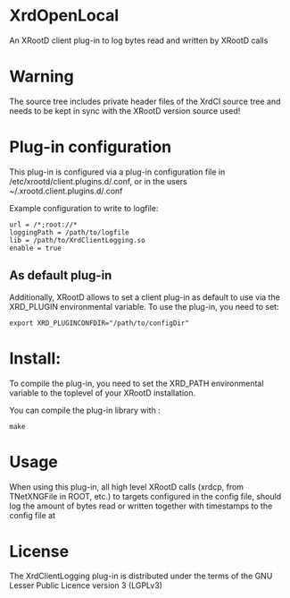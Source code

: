 # XrdOpenLocal 
An XRootD client plug-in to log bytes read and written by XRootD calls


# Warning
The source tree includes private header files of the XrdCl source tree and needs to be kept in sync with the XRootD version source used!

# Plug-in configuration

This plug-in is configured via a plug-in configuration file in /etc/xrootd/client.plugins.d/.conf, or in the users ~/.xrootd.client.plugins.d/.conf

Example configuration to write to logfile:
```shell
url = /*;root://*
loggingPath = /path/to/logfile
lib = /path/to/XrdClientLogging.so
enable = true
```
## As default plug-in

Additionally, XRootD allows to set a client plug-in as default to use via the XRD_PLUGIN environmental variable.
To use the plug-in, you need to set:

```shell
export XRD_PLUGINCONFDIR="/path/to/configDir"
```

# Install:
To compile the plug-in, you need to set the XRD_PATH environmental variable to the toplevel of your XRootD installation.

You can compile the plug-in library with :
```shell
make
```

# Usage
When using this plug-in, all high level XRootD calls (xrdcp, from TNetXNGFile in ROOT, etc.) to targets configured in the config file, should log the amount of bytes read or written together with timestamps to the config file at 

# License
The XrdClientLogging plug-in is distributed under the terms of the GNU Lesser Public Licence version 3 (LGPLv3)
